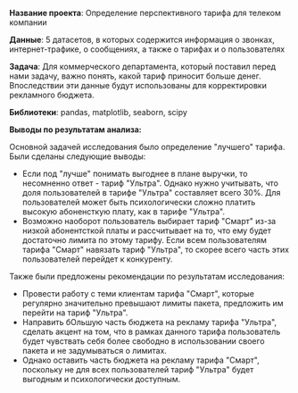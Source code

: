 **Название проекта**: Определение перспективного тарифа для телеком компании

**Данные**: 5 датасетов, в которых содержится информация о звонках, интернет-трафике, о сообщениях, а также о тарифах и о пользователях

**Задача**:  Для коммерческого департамента, который поставил перед нами задачу, важно понять, какой тариф приносит больше денег. 
Впоследствии эти данные будут использованы для корректировки рекламного бюджета.

**Библиотеки**: pandas, matplotlib, seaborn, scipy

**Выводы по результатам анализа:**

Основной задачей исследования было определение "лучшего" тарифа. Были сделаны следующие выводы:
* Если под "лучше" понимать выгоднее в плане выручки, то несомненно ответ - тариф "Ультра". Однако нужно учитывать, что доля пользователей в тарифе "Ультра" составляет всего 30%. Для пользователей может быть психологически сложно платить высокую абоненсткую плату, как в тарифе "Ультра". 
* Возможно наоборот пользователь выбирает тариф "Смарт" из-за низкой абонентсткой платы и рассчитывает на то, что ему будет достаточно лимита по этому тарифу. Если всем пользователям тарифа "Смарт" навязать тариф "Ультра", то скорее всего часть этих пользователей перейдет к конкуренту.

Также были предложены рекомендации по результатам исследования:
* Провести работу с теми клиентам тарифа "Смарт", которые регулярно значительно превышают лимиты пакета, предложить им перейти на тариф "Ультра".
* Направить бОльшую часть бюджета на рекламу тарифа "Ультра", сделать акцент на том, что в рамках данного тарифа пользователь будет чувствать себя более свободно в использовании своего пакета и не задумываться о лимитах.
* Однако оставить часть бюджета на рекламу тарифа "Смарт", поскольку не для всех пользователей тариф "Ультра" будет выгодным и психологически доступным.

